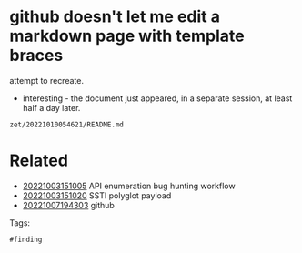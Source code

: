 # github doesn't let me edit a markdown page with template braces

attempt to recreate.

- interesting - the document just appeared, in a separate session, at least half a day later.

` zet/20221010054621/README.md `

# Related

- [20221003151005](/zet/20221003151005/README.md) API enumeration bug hunting workflow
- [20221003151020](/zet/20221003151020/README.md) SSTI polyglot payload
- [20221007194303](/zet/20221007194303/README.md) github

Tags:

    #finding
